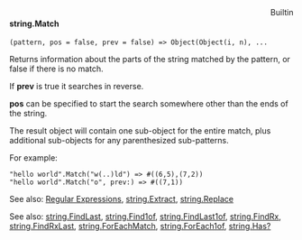 <div style="float:right"><span class="builtin">Builtin</span></div>

#### string.Match

``` suneido
(pattern, pos = false, prev = false) => Object(Object(i, n), ...
```

Returns information about the parts of the string matched by the pattern, or false if there is no match.

If **prev** is true it searches in reverse.

**pos** can be specified to start the search somewhere other than the ends of the string.

The result object will contain one sub-object for the entire match, plus additional sub-objects for any parenthesized sub-patterns.

For example:

``` suneido
"hello world".Match("w(..)ld") => #((6,5),(7,2))
"hello world".Match("o", prev:) => #((7,1))
```

See also:
[Regular Expressions](<../../Regular Expressions.md>),
[string.Extract](<string.Extract.md>),
[string.Replace](<string.Replace.md>)


See also:
[string.FindLast](<string.FindLast.md>),
[string.Find1of](<string.Find1of.md>),
[string.FindLast1of](<string.FindLast1of.md>),
[string.FindRx](<string.FindRx.md>),
[string.FindRxLast](<string.FindRxLast.md>),
[string.ForEachMatch](<string.ForEachMatch.md>),
[string.ForEach1of](<string.ForEach1of.md>),
[string.Has?](<string.Has?.md>)
